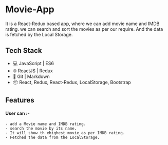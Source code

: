 
# Movie-App

It is a React-Redux based app, where we can add movie name and IMDB rating. we can search and sort the movies as per our require. And the data is fetched by the Local Storage.
## Tech Stack

- 💻 JavaScript | ES6
- 🌐 ReactJS | Redux
- 🔧 Git | Markdown
- 📦 React, Redux, React-Redux, LocalStorage, Bootstrap

## Features

####  User can :-
    - add a Movie name and IMDB rating.
    - search the movie by its name.
    - It will show th ehighest movie as per IMDB rating.
    - Fetched the data from the LocalStorage.